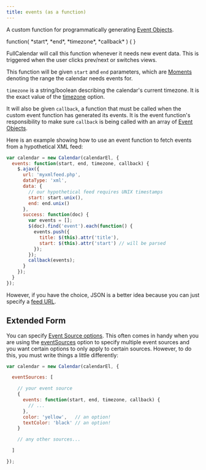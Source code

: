 ```yaml
---
title: events (as a function)
---
```


A custom function for programmatically generating [Event Objects](event-object).

<div class='spec' markdown='1'>
function( *start*, *end*, *timezone*, *callback* ) { }
</div>

FullCalendar will call this function whenever it needs new event data. This is triggered when the user clicks prev/next or switches views.

This function will be given `start` and `end` parameters, which are [Moments](moment) denoting the range the calendar needs events for.

`timezone` is a string/boolean describing the calendar's current timezone. It is the exact value of the [timezone](timezone) option.

It will also be given `callback`, a function that must be called when the custom event function has generated its events. It is the event function's responsibility to make sure `callback` is being called with an array of [Event Objects](event-object).

Here is an example showing how to use an event function to fetch events from a hypothetical XML feed:

```js
var calendar = new Calendar(calendarEl, {
  events: function(start, end, timezone, callback) {
    $.ajax({
      url: 'myxmlfeed.php',
      dataType: 'xml',
      data: {
        // our hypothetical feed requires UNIX timestamps
        start: start.unix(),
        end: end.unix()
      },
      success: function(doc) {
        var events = [];
        $(doc).find('event').each(function() {
          events.push({
            title: $(this).attr('title'),
            start: $(this).attr('start') // will be parsed
          });
        });
        callback(events);
      }
    });
  }
});
```

However, if you have the choice, JSON is a better idea because you can just specify a [feed URL](events-json-feed).

## Extended Form

You can specify [Event Source options](event-source-object#options). This often comes in handy when you are using the [eventSources](eventSources) option to specify multiple event sources and you want certain options to only apply to certain sources. However, to do this, you must write things a little differently:

```js
var calendar = new Calendar(calendarEl, {

  eventSources: [

    // your event source
    {
      events: function(start, end, timezone, callback) {
        // ...
      },
      color: 'yellow',   // an option!
      textColor: 'black' // an option!
    }

    // any other sources...

  ]

});
```
